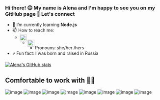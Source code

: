 ### Hi there! 😊 My name is Alena and I'm happy to see you on my GitHub page 👋 Let's connect

- 🌱 I’m currently learning **Node.js**
- 📫 How to reach me: 
  * <a target="_blank" href="https://www.linkedin.com/in/alena-rehberger/"><img align="left" alt="LinkdeIN" width="22px" src="https://cdn.jsdelivr.net/npm/simple-icons@v3/icons/linkedin.svg" /></a> <br>
  * <a target="_blank" href="mailto:alenarehberger92@gmail.com"><img align="left" alt="Gmail" width="22px" src="https://cdn.jsdelivr.net/npm/simple-icons@v3/icons/gmail.svg" /></a>
- Pronouns: she/her /hers
- ⚡ Fun fact: I was born and raised in Russia

[![Alena's GitHub stats](https://github-readme-stats.vercel.app/api?username=AlenaReh&theme=dracula=true)](https://github.com/AlenaReh/github-readme-stats)

## Comfortable to work with :woman_technologist:

![image](https://img.shields.io/badge/HTML5-E34F26?style=for-the-badge&logo=html5&logoColor=white)
![image](https://img.shields.io/badge/CSS3-1572B6?style=for-the-badge&logo=css3&logoColor=white)
![image](https://img.shields.io/badge/JavaScript-F7DF1E?style=for-the-badge&logo=javascript&logoColor=black)
![image](https://img.shields.io/badge/Node.js-339933?style=for-the-badge&logo=nodedotjs&logoColor=white)
![image](https://img.shields.io/badge/npm-CB3837?style=for-the-badge&logo=npm&logoColor=white)
![image](https://img.shields.io/badge/Jest-C21325?style=for-the-badge&logo=jest&logoColor=white)
![image](https://img.shields.io/badge/Bootstrap-563D7C?style=for-the-badge&logo=bootstrap&logoColor=white)
![image](https://img.shields.io/badge/jQuery-0769AD?style=for-the-badge&logo=jquery&logoColor=white)

